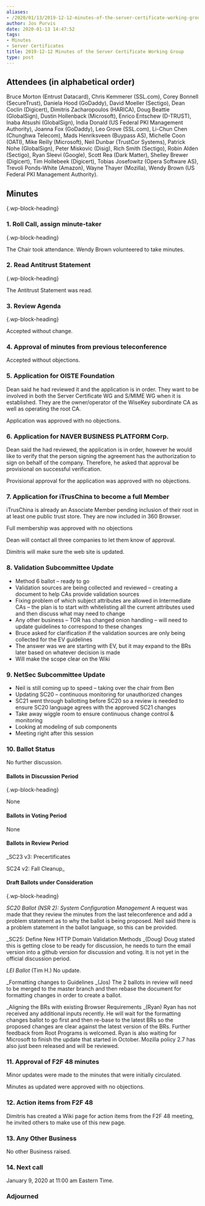 ```yaml
---
aliases:
- /2020/01/13/2019-12-12-minutes-of-the-server-certificate-working-group/
author: Jos Purvis
date: 2020-01-13 14:47:52
tags:
- Minutes
- Server Certificates
title: 2019-12-12 Minutes of the Server Certificate Working Group
type: post
---
```


## Attendees (in alphabetical order)

Bruce Morton (Entrust Datacard), Chris Kemmerer (SSL.com), Corey Bonnell (SecureTrust), Daniela Hood (GoDaddy), David Moeller (Sectigo), Dean Coclin (Digicert), Dimitris Zacharopoulos (HARICA), Doug Beattie (GlobalSign), Dustin Hollenback (Microsoft), Enrico Entschew (D-TRUST), Inaba Atsushi (GlobalSign), India Donald (US Federal PKI Management Authority), Joanna Fox (GoDaddy), Leo Grove (SSL.com), Li-Chun Chen (Chunghwa Telecom), Mads Henriksveen (Buypass AS), Michelle Coon (OATI), Mike Reilly (Microsoft), Neil Dunbar (TrustCor Systems), Patrick Nohe (GlobalSign), Peter Miskovic (Disig), Rich Smith (Sectigo), Robin Alden (Sectigo), Ryan Sleevi (Google), Scott Rea (Dark Matter), Shelley Brewer (Digicert), Tim Hollebeek (Digicert), Tobias Josefowitz (Opera Software AS), Trevoli Ponds-White (Amazon), Wayne Thayer (Mozilla), Wendy Brown (US Federal PKI Management Authority).

## Minutes

{.wp-block-heading}

### 1. Roll Call, assign minute-taker

{.wp-block-heading}

The Chair took attendance. Wendy Brown volunteered to take minutes.

### 2. Read Antitrust Statement

{.wp-block-heading}

The Antitrust Statement was read.

### 3. Review Agenda

{.wp-block-heading}

Accepted without change.

### 4. Approval of minutes from previous teleconference

Accepted without objections.

### 5. Application for OISTE Foundation

Dean said he had reviewed it and the application is in order. They want to be involved in both the Server Certificate WG and S/MIME WG when it is established. They are the owner/operator of the WiseKey subordinate CA as well as operating the root CA.

Application was approved with no objections.

### 6. Application for NAVER BUSINESS PLATFORM Corp.

Dean said the had reviewed, the application is in order, however he would like to verify that the person signing the agreement has the authorization to sign on behalf of the company. Therefore, he asked that approval be provisional on successful verification.

Provisional approval for the application was approved with no objections.

### 7. Application for iTrusChina to become a full Member

iTrusChina is already an Associate Member pending inclusion of their root in at least one public trust store. They are now included in 360 Browser.

Full membership was approved with no objections

Dean will contact all three companies to let them know of approval.

Dimitris will make sure the web site is updated.

### 8. Validation Subcommittee Update

- Method 6 ballot – ready to go
- Validation sources are being collected and reviewed – creating a document to help CAs provide validation sources
- Fixing problem of which subject attributes are allowed in Intermediate CAs – the plan is to start with whitelisting all the current attributes used and then discuss what may need to change
- Any other business – TOR has changed onion handling – will need to update guidelines to correspond to these changes
- Bruce asked for clarification if the validation sources are only being collected for the EV guidelines
- The answer was we are starting with EV, but it may expand to the BRs later based on whatever decision is made
- Will make the scope clear on the Wiki

### 9. NetSec Subcommittee Update

- Neil is still coming up to speed – taking over the chair from Ben
- Updating SC20 – continuous monitoring for unauthorized changes
- SC21 went through ballotting before SC20 so a review is needed to ensure SC20 language agrees with the approved SC21 changes
- Take away wiggle room to ensure continuous change control & monitoring
- Looking at modeling of sub components
- Meeting right after this session

### 10. Ballot Status

No further discussion.

#### Ballots in Discussion Period

{.wp-block-heading}

None

#### Ballots in Voting Period

None

#### Ballots in Review Period

\_SC23 v3: Precertificates

SC24 v2: Fall Cleanup\_

#### Draft Ballots under Consideration

{.wp-block-heading}

_SC20 Ballot (NSR 2): System Configuration Management_
A request was made that they review the minutes from the last teleconference and add a problem statement as to why the ballot is being proposed. Neil said there is a problem statement in the ballot language, so this can be provided.

\_SC25: Define New HTTP Domain Validation Methods \_(Doug)
Doug stated this is getting close to be ready for discussion, he needs to turn the email version into a github version for discussion and voting. It is not yet in the official discussion period.

_LEI Ballot_ (Tim H.)
No update.

\_Formatting changes to Guidelines \_(Jos)
The 2 ballots in review will need to be merged to the master branch and then rebase the document for formatting changes in order to create a ballot.

\_Aligning the BRs with existing Browser Requirements \_(Ryan)
Ryan has not received any additional inputs recently. He will wait for the formatting changes ballot to go first and then re-base to the latest BRs so the proposed changes are clear against the latest version of the BRs. Further feedback from Root Programs is welcomed. Ryan is also waiting for Microsoft to finish the update that started in October. Mozilla policy 2.7 has also just been released and will be reviewed.

### 11. Approval of F2F 48 minutes

Minor updates were made to the minutes that were initially circulated.

Minutes as updated were approved with no objections.

### 12. Action items from F2F 48

Dimitris has created a Wiki page for action items from the F2F 48 meeting, he invited others to make use of this new page.

### 13. Any Other Business

No other Business raised.

### 14. Next call

January 9, 2020 at 11:00 am Eastern Time.

### Adjourned
